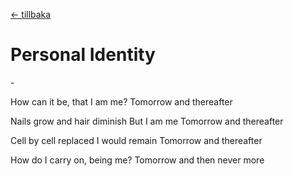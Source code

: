 [← tillbaka](README.md)  

# Personal Identity

\-

How can it be,
that I am me?
Tomorrow and thereafter

Nails grow and hair diminish
But I am me
Tomorrow and thereafter

Cell by cell replaced
I would remain
Tomorrow and thereafter

How do I carry on,
being me?
Tomorrow and then never more
